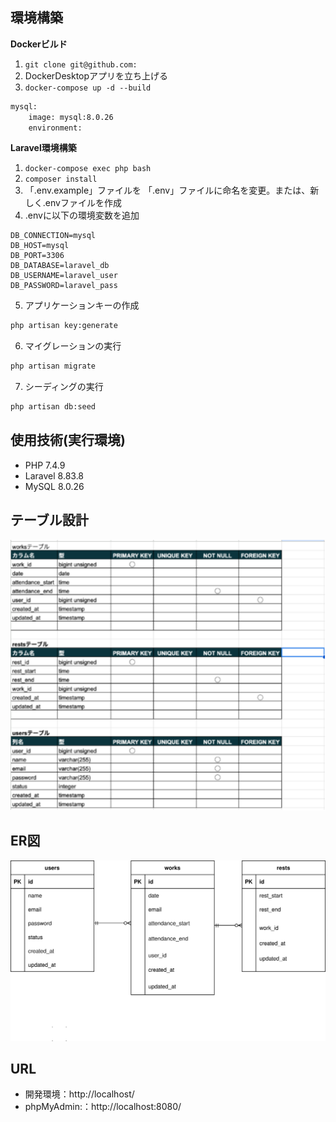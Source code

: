 ## 環境構築
**Dockerビルド**
1. `git clone git@github.com:`
2. DockerDesktopアプリを立ち上げる
3. `docker-compose up -d --build`

``` bash
mysql:
    image: mysql:8.0.26
    environment:
```

**Laravel環境構築**
1. `docker-compose exec php bash`
2. `composer install`
3. 「.env.example」ファイルを 「.env」ファイルに命名を変更。または、新しく.envファイルを作成
4. .envに以下の環境変数を追加
``` text
DB_CONNECTION=mysql
DB_HOST=mysql
DB_PORT=3306
DB_DATABASE=laravel_db
DB_USERNAME=laravel_user
DB_PASSWORD=laravel_pass
```
5. アプリケーションキーの作成
``` bash
php artisan key:generate
```

6. マイグレーションの実行
``` bash
php artisan migrate
```

7. シーディングの実行
``` bash
php artisan db:seed
```

## 使用技術(実行環境)
- PHP 7.4.9
- Laravel 8.83.8
- MySQL 8.0.26

## テーブル設計
![Alt text](img/table.svg)

## ER図
![Alt text](img/index.svg)

## URL
- 開発環境：http://localhost/
- phpMyAdmin:：http://localhost:8080/
